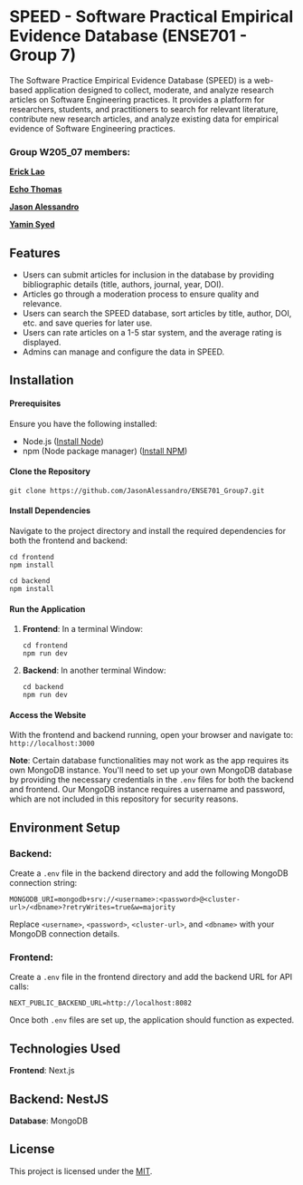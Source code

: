 # SPEED - Software Practical Empirical Evidence Database (ENSE701 - Group 7)
The Software Practice Empirical Evidence Database (SPEED) is a web-based application designed to collect, moderate, and analyze research articles on Software Engineering practices. It provides a platform for researchers, students, and practitioners to search for relevant literature, contribute new research articles, and analyze existing data for empirical evidence of Software Engineering practices.

### Group W205_07 members:

**[Erick Lao](https://github.com/ErickLao123)**

**[Echo Thomas](https://github.com/Snofolofosoraus)**

**[Jason Alessandro](https://github.com/JasonAlessandro)**

**[Yamin Syed](https://github.com/YaminSyed04)**

## Features
- Users can submit articles for inclusion in the database by providing bibliographic details (title, authors, journal, year, DOI).
- Articles go through a moderation process to ensure quality and relevance.
- Users can search the SPEED database, sort articles by title, author, DOI, etc. and save queries for later use.
- Users can rate articles on a 1-5 star system, and the average rating is displayed.
- Admins can manage and configure the data in SPEED.


## Installation

#### Prerequisites
Ensure you have the following installed:
- Node.js ([Install Node](https://nodejs.org/en/download/package-manager))
- npm (Node package manager) ([Install NPM](https://docs.npmjs.com/downloading-and-installing-node-js-and-npm))

#### Clone the Repository
   ```
   git clone https://github.com/JasonAlessandro/ENSE701_Group7.git
   ```
#### Install Dependencies
Navigate to the project directory and install the required dependencies for both the frontend and backend:
   ```
   cd frontend 
   npm install
   ```
   ```
   cd backend 
   npm install
   ```
   
#### Run the Application
1. **Frontend**: 
   In a terminal Window: 
    ```
    cd frontend
    npm run dev
    ```

2. **Backend**: 
   In another terminal Window: 
    ```
    cd backend
    npm run dev
    ```
#### Access the Website
With the frontend and backend running, open your browser and navigate to: ```http://localhost:3000```

**Note**: Certain database functionalities may not work as the app requires its own MongoDB instance. You'll need to set up your own MongoDB database by providing the necessary credentials in the `.env` files for both the backend and frontend. Our MongoDB instance requires a username and password, which are not included in this repository for security reasons.

## Environment Setup

### Backend:
Create a `.env` file in the backend directory and add the following MongoDB connection string:
```
MONGODB_URI=mongodb+srv://<username>:<password>@<cluster-url>/<dbname>?retryWrites=true&w=majority
```
Replace `<username>`, `<password>`, `<cluster-url>`, and `<dbname>` with your MongoDB connection details.

### Frontend:
Create a `.env` file in the frontend directory and add the backend URL for API calls:
```
NEXT_PUBLIC_BACKEND_URL=http://localhost:8082
```

Once both `.env` files are set up, the application should function as expected.

## Technologies Used

**Frontend**: Next.js

**Backend**: NestJS
- 
**Database**: MongoDB


## License

This project is licensed under the [MIT](LICENSE).
